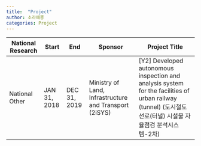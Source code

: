 ```yaml
---
title:  "Project"
author: 소라에몽
categories: Project
---
```


|National Research|Start|End|Sponsor|Project Title|
|---|---|---|---|---|
|National Other|JAN 31, 2018|DEC 31, 2019|Ministry of Land, Infrastructure and Transport (2iSYS)|[Y2] Developed autonomous inspection and analysis system for the facilities of urban railway (tunnel) (도시철도 선로(터널) 시설물 자율점검 분석시스템-2차)|
